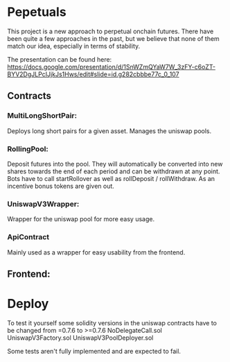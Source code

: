 # Pepetuals

This project is a new approach to perpetual onchain futures. There have been quite a few approaches in the past, but we believe that none of them match our idea, especially in terms of stability.

The presentation can be found here:
https://docs.google.com/presentation/d/1SnWZmQYaW7W_3zFY-c6oZT-BYV2DgJLPcIJjkJs1Hws/edit#slide=id.g282cbbbe77c_0_107

## Contracts

### MultiLongShortPair:
Deploys long short pairs for a given asset.
Manages the uniswap pools.

### RollingPool:
Deposit futures into the pool. They will automatically be converted into new shares towards the end of each period and can be withdrawn at any point.
Bots have to call startRollover as well as rollDeposit / rollWithdraw. As an incentive bonus tokens are given out.

### UniswapV3Wrapper:
Wrapper for the uniswap pool for more easy usage.

### ApiContract
Mainly used as a wrapper for easy usability from the frontend.


## Frontend:


# Deploy

To test it yourself some solidity versions in the uniswap contracts have to be changed from =0.7.6 to >=0.7.6
NoDelegateCall.sol
UniswapV3Factory.sol
UniswapV3PoolDeployer.sol


Some tests aren't fully implemented and are expected to fail.